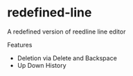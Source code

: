 # redefined-line
A redefined version of reedline line editor

Features
- Deletion via Delete and Backspace
- Up Down History 